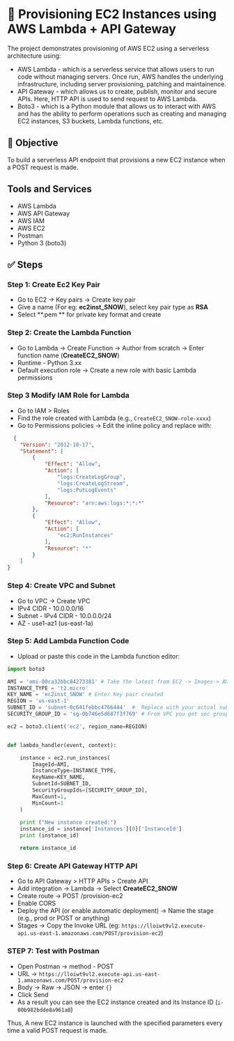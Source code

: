# 🚀 Provisioning EC2 Instances using AWS Lambda + API Gateway

The project demonstrates provisioning of AWS EC2 using a serverless architecture using:
- AWS Lambda - which is a serverless service that allows users to run code without managing servers. Once run, AWS handles the underlying infrastructure, including server provisioning, patching and maintainence.
- API Gateway - which allows us to create, publish, monitor and secure APIs. Here, HTTP API is used to send request to AWS Lambda.
- Boto3 - which is a Python module that allows us to interact with AWS and has the ability to perform operations such as creating and managing EC2 instances, S3 buckets, Lambda functions, etc.
  
## 📌 Objective

To  build a serverless API endpoint that provisions a new EC2 instance when a POST request is made. 

## Tools and Services 
- AWS Lambda
- AWS API Gateway
- AWS IAM
- AWS EC2
- Postman
- Python 3 (boto3)

## :white_check_mark: Steps 
### Step 1: Create Ec2 Key Pair
- Go to EC2 -> Key pairs -> Create key pair
- Give a name (For eg: **ec2inst_SNOW**), select key pair type as **RSA**
- Select **.pem ** for private key format and create

### Step 2: Create the Lambda Function
- Go to Lambda -> Create Function -> Author from scratch -> Enter function name (**CreateEC2_SNOW**)
- Runtime - Python 3.xx
- Default execution role  -> Create a new role with basic Lambda permissions

### Step 3 Modify IAM Role for Lambda
- Go to IAM > Roles
- Find the role created with Lambda (e.g., `CreateEC2_SNOW-role-xxxx`)
- Go to Permissions policies -> Edit the inline policy and replace with:
  
```json
  {
    "Version": "2012-10-17",
    "Statement": [
        {
            "Effect": "Allow",
            "Action": [
                "logs:CreateLogGroup",
                "logs:CreateLogStream",
                "logs:PutLogEvents"
            ],
            "Resource": "arn:aws:logs:*:*:*"
        },
        {
            "Effect": "Allow",
            "Action": [
                "ec2:RunInstances"
            ],
            "Resource": "*"
        }
    ]
}

```
### Step 4: Create VPC and Subnet
- Go to VPC -> Create VPC
- IPv4 CIDR - 10.0.0.0/16
- Subnet - IPv4 CIDR - 10.0.0.0/24
- AZ - use1-az1 (us-east-1a)
  
### Step 5: Add Lambda Function Code
- Upload or paste this code in the Lambda function editor:

```python
import boto3

AMI = 'ami-00ca32bbc84273381' # Take the latest from EC2 -> Images-> AMIs
INSTANCE_TYPE = 't2.micro'
KEY_NAME = 'ec2inst_SNOW' # Enter Key pair created
REGION = 'us-east-1'
SUBNET_ID = 'subnet-0c641febbc4766444'  #  Replace with your actual subnet ID
SECURITY_GROUP_ID = 'sg-0b746e5d687f3f769' # From VPC you get sec group

ec2 = boto3.client('ec2', region_name=REGION)


def lambda_handler(event, context):

    instance = ec2.run_instances(
        ImageId=AMI,
        InstanceType=INSTANCE_TYPE,
        KeyName=KEY_NAME,
        SubnetId=SUBNET_ID,
        SecurityGroupIds=[SECURITY_GROUP_ID],
        MaxCount=1,
        MinCount=1
    )
    
    print ("New instance created:")
    instance_id = instance['Instances'][0]['InstanceId']
    print (instance_id)

    return instance_id
```
### Step 6: Create API Gateway HTTP API
- Go to API Gateway > HTTP APIs > Create API
- Add integration → Lambda → Select **CreateEC2_SNOW**
- Create route -> POST /provision-ec2
- Enable CORS
- Deploy the API (or enable automatic deployment) → Name the stage (e.g., prod or POST or anything)
- Stages -> Copy the Invoke URL (eg: `https://lloiwt9vl2.execute-api.us-east-1.amazonaws.com/POST/provision-ec2`)

### STEP 7: Test with Postman
- Open Postman -> method - POST
- URL -> `https://lloiwt9vl2.execute-api.us-east-1.amazonaws.com/POST/provision-ec2`
- Body -> Raw -> JSON -> enter `{}`
- Click Send
- As a result you can see the EC2 instance created and its Instance ID (`i-00b982bdde8a961a8`)

Thus, A new EC2 instance is launched with the specified parameters every time a valid POST request is made.
